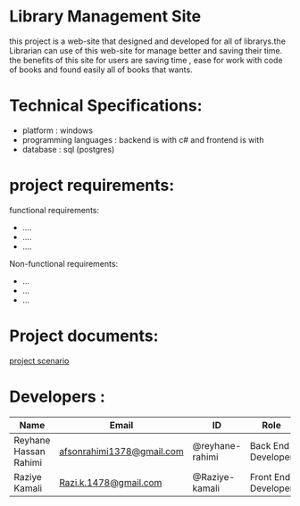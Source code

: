 # Library Management Site
this project is a web-site that designed and developed for all of librarys.the Librarian can use of this web-site for manage better and saving their time. the benefits of this site for users are saving time , ease for work with code of books and found easily all of books that wants.

# Technical Specifications:
* platform : windows
* programming languages : backend is with c# and frontend is with
* database : sql (postgres)

# project requirements:
functional requirements:
* ....
* ....
* ....

Non-functional requirements:
* ...
* ...
* ...

# Project documents:
[project scenario](/)
# Developers :
Name | Email | ID | Role
------------ | ------------- | ------------ | -------------
Reyhane Hassan Rahimi | afsonrahimi1378@gmail.com | @reyhane-rahimi | Back End Developer
Raziye Kamali | Razi.k.1478@gmail.com | @Raziye-kamali | Front End Developer
